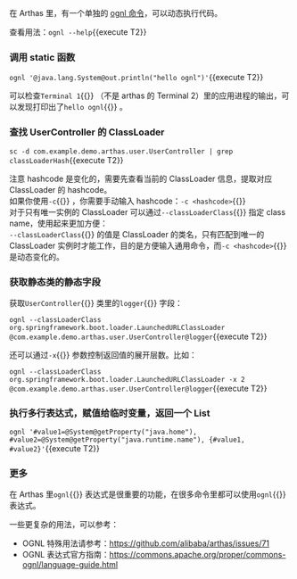 在 Arthas 里，有一个单独的 [ognl 命令](https://arthas.aliyun.com/doc/ognl.html)，可以动态执行代码。

查看用法：`ognl --help`{{execute T2}}

### 调用 static 函数

`ognl '@java.lang.System@out.println("hello ognl")'`{{execute T2}}

可以检查`Terminal 1`{{}} （不是 arthas 的 Terminal 2）里的应用进程的输出，可以发现打印出了`hello ognl`{{}} 。

### 查找 UserController 的 ClassLoader

`sc -d com.example.demo.arthas.user.UserController | grep classLoaderHash`{{execute T2}}

注意 hashcode 是变化的，需要先查看当前的 ClassLoader 信息，提取对应 ClassLoader 的 hashcode。  
如果你使用`-c`{{}} ，你需要手动输入 hashcode：`-c <hashcode>`{{}}  
对于只有唯一实例的 ClassLoader 可以通过`--classLoaderClass`{{}} 指定 class name，使用起来更加方便：  
`--classLoaderClass`{{}} 的值是 ClassLoader 的类名，只有匹配到唯一的 ClassLoader 实例时才能工作，目的是方便输入通用命令，而`-c <hashcode>`{{}} 是动态变化的。

### 获取静态类的静态字段

获取`UserController`{{}} 类里的`logger`{{}} 字段：

`ognl --classLoaderClass org.springframework.boot.loader.LaunchedURLClassLoader @com.example.demo.arthas.user.UserController@logger`{{execute T2}}

还可以通过`-x`{{}} 参数控制返回值的展开层数。比如：

`ognl --classLoaderClass org.springframework.boot.loader.LaunchedURLClassLoader -x 2 @com.example.demo.arthas.user.UserController@logger`{{execute T2}}

### 执行多行表达式，赋值给临时变量，返回一个 List

`ognl '#value1=@System@getProperty("java.home"), #value2=@System@getProperty("java.runtime.name"), {#value1, #value2}'`{{execute T2}}

### 更多

在 Arthas 里`ognl`{{}} 表达式是很重要的功能，在很多命令里都可以使用`ognl`{{}} 表达式。

一些更复杂的用法，可以参考：

- OGNL 特殊用法请参考：https://github.com/alibaba/arthas/issues/71
- OGNL 表达式官方指南：https://commons.apache.org/proper/commons-ognl/language-guide.html
